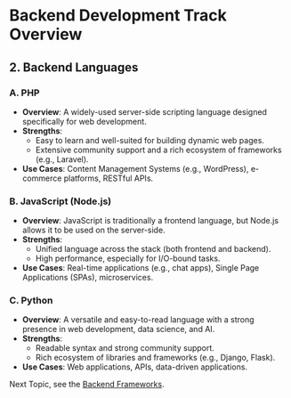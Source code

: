 # Backend Development Track Overview

## 2. Backend Languages

### A. PHP
- **Overview**: A widely-used server-side scripting language designed specifically for web development.
- **Strengths**:
  - Easy to learn and well-suited for building dynamic web pages.
  - Extensive community support and a rich ecosystem of frameworks (e.g., Laravel).
- **Use Cases**: Content Management Systems (e.g., WordPress), e-commerce platforms, RESTful APIs.

### B. JavaScript (Node.js)
- **Overview**: JavaScript is traditionally a frontend language, but Node.js allows it to be used on the server-side.
- **Strengths**:
  - Unified language across the stack (both frontend and backend).
  - High performance, especially for I/O-bound tasks.
- **Use Cases**: Real-time applications (e.g., chat apps), Single Page Applications (SPAs), microservices.

### C. Python
- **Overview**: A versatile and easy-to-read language with a strong presence in web development, data science, and AI.
- **Strengths**:
  - Readable syntax and strong community support.
  - Rich ecosystem of libraries and frameworks (e.g., Django, Flask).
- **Use Cases**: Web applications, APIs, data-driven applications.

Next Topic, see the [Backend Frameworks](Backend-Frameworks.md).